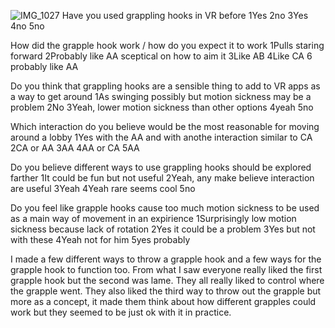 ![IMG_1027](https://github.com/user-attachments/assets/f767e7d4-558d-4d9e-a35c-b55ce3550b76)
Have you used grappling hooks in VR before
1Yes 
2no
3Yes
4no
5no

How did the grapple hook work / how do you expect it to work
1Pulls staring forward
2Probably like AA sceptical on how to aim it
3Like AB
4Like CA
6 probably like AA

Do you think that grappling hooks are a sensible thing to add to VR apps as a way to get around
1As swinging possibly but motion sickness may be a problem
2No
3Yeah, lower motion sickness than other options
4yeah
5no



Which interaction do you believe would be the most reasonable for moving around a lobby 
1Yes with the AA and with anothe interaction similar to CA
2CA or AA
3AA 
4AA or CA
5AA

Do you believe different ways to use grappling hooks should be explored farther
1It could be fun but not useful 
2Yeah, any make believe interaction are useful
3Yeah
4Yeah rare seems cool
5no

Do you feel like grapple hooks cause too much motion sickness to be used as a main way of movement in an expirience
1Surprisingly low motion sickness because lack of rotation
2Yes it could be a problem
3Yes but not with these
4Yeah not for him
5yes probably

I made a few different ways to throw a grapple hook and a few ways for the grapple hook to function too. From what I saw everyone really liked the first grapple hook but the second was lame. They all really liked to control where the grapple went. They also liked the third way to throw out the grapple but more as a concept, it made them think about how different grapples could work but they seemed to be just ok with it in practice.
